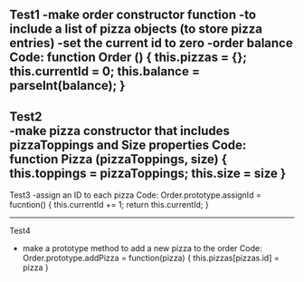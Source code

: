 Test1
-make order constructor function 
  -to include a list of pizza objects (to store pizza entries)
  -set the current id to zero
  -order balance
  Code:
  function Order () {
  this.pizzas = {};
  this.currentId = 0;
  this.balance = parseInt(balance);
}
---------------------------------------------------------------------
 Test2  
-make pizza constructor that includes pizzaToppings and Size properties
Code:
function Pizza (pizzaToppings, size) {
this.toppings = pizzaToppings;
this.size = size
}
--------------------------------------------------------------------
Test3
-assign an ID to each pizza
Code:
Order.prototype.assignId = fucntion() {
  this.currentId += 1;
  return this.currentId;
}

---------------------------------------------------------------------
Test4
- make a prototype method to add a new pizza to the order
Code:
Order.prototype.addPizza = function(pizza) {
  this.pizzas[pizzas.id] = pizza
}


